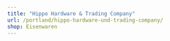 ```yaml
---
title: "Hippo Hardware & Trading Company"
url: /portland/hippo-hardware-und-trading-company/
shop: Eisenwaren
---
```

